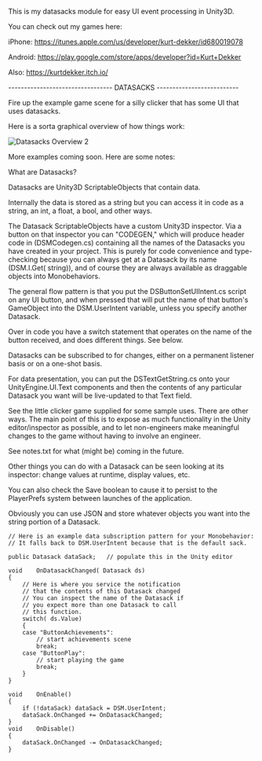 This is my datasacks module for easy UI event processing in Unity3D.

You can check out my games here:

iPhone:  https://itunes.apple.com/us/developer/kurt-dekker/id680019078

Android: https://play.google.com/store/apps/developer?id=Kurt+Dekker

Also: https://kurtdekker.itch.io/

--------------------------------- DATASACKS --------------------------

Fire up the example game scene for a silly clicker that has some UI
that uses datasacks.

Here is a sorta graphical overview of how things work:

![Datasacks Overview 2](https://raw.githubusercontent.com/kurtdekker/datasacks/master/20180724_datasacks_overview.png)

More examples coming soon. Here are some notes:

What are Datasacks?

Datasacks are Unity3D ScriptableObjects that contain data.

Internally the data is stored as a string but you can access it in
code as a string, an int, a float, a bool, and other ways.

The Datasack ScriptableObjects have a custom Unity3D inspector.
Via a button on that inspector you can "CODEGEN," which will produce
header code in (DSMCodegen.cs) containing all the names of the
Datasacks you have created in your project. This is purely for
code convenience and type-checking because you can always get
at a Datasack by its name (DSM.I.Get( string)), and of course
they are always available as draggable objects into Monobehaviors.

The general flow pattern is that you put the DSButtonSetUIIntent.cs
script on any UI button, and when pressed that will put the name
of that button's GameObject into the DSM.UserIntent variable, unless
you specify another Datasack.

Over in code you have a switch statement that operates on the
name of the button received, and does different things. See below.

Datasacks can be subscribed to for changes, either on a permanent
listener basis or on a one-shot basis.

For data presentation, you can put the DSTextGetString.cs onto
your UnityEngine.UI.Text components and then the contents of
any particular Datasack you want will be live-updated to that
Text field.

See the little clicker game supplied for some sample uses. There
are other ways. The main point of this is to expose as much
functionality in the Unity editor/inspector as possible, and to
let non-engineers make meaningful changes to the game without
having to involve an engineer.

See notes.txt for what (might be) coming in the future.

Other things you can do with a Datasack can be seen looking at
its inspector: change values at runtime, display values, etc.

You can also check the Save boolean to cause it to persist to
the PlayerPrefs system between launches of the application.

Obviously you can use JSON and store whatever objects you want
into the string portion of a Datasack.

	// Here is an example data subscription pattern for your Monobehavior:
	// It falls back to DSM.UserIntent because that is the default sack.

	public Datasack dataSack;	// populate this in the Unity editor

	void	OnDatasackChanged( Datasack ds)
	{
		// Here is where you service the notification
		// that the contents of this Datasack changed
		// You can inspect the name of the Datasack if
		// you expect more than one Datasack to call
		// this function.
		switch( ds.Value)
		{
		case "ButtonAchievements":
			// start achievements scene
			break;
		case "ButtonPlay":
			// start playing the game
			break;
		}
	}

	void	OnEnable()
	{
		if (!dataSack) dataSack = DSM.UserIntent;
		dataSack.OnChanged += OnDatasackChanged;
	}
	void	OnDisable()
	{
		dataSack.OnChanged -= OnDatasackChanged;
	}
